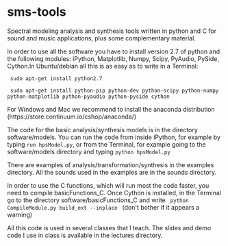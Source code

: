 sms-tools
=========

<p>Spectral modeling analysis and synthesis tools written in python and C for sound and music applications, plus some complementary material.</p>

<p> In order to use all the software you have to install version 2.7 of python and the following modules: iPython, Matplotlib, Numpy, Scipy, PyAudio, PySide, Cython.In Ubuntu/debian all this is as easy as to write in a Terminal:

<p> <code> sudo apt-get install python2.7 </code></p>
<p> <code> sudo apt-get install python-pip python-dev python-scipy python-numpy python-matplotlib python-pyaudio python-pyside cython </code></p>

<p>For Windows and Mac we recommend to install the anaconda distribution (https://store.continuum.io/cshop/anaconda/)</p>

<p>The code for the basic analysis/synthesis models is in the directory software/models. You can run the code from inside iPython, for example by typing <code>run hpsModel.py</code>, or from the Terminal, for example going to the software/models directory and typing <code>python hpsModel.py</code> </p>

<p>There are examples of analysis/transformation/synthesis in the examples directory. All the sounds used in the examples are in the sounds directory.</p>

<p>In order to use the C functions, which will run most the code faster, you need to compile basicFunctions_C. Once Cython is installed, in the Terminal go to the directory software/basicFunctions_C and write <code> python CompileModule.py build_ext --inplace </code> (don't bother if it appears a warning) </p>

<p>All this code is used in several classes that I teach. The slides and demo code I use in class is available in the lectures directory.</p>






